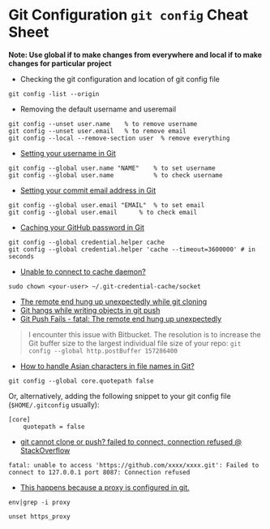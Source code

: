 # Git Configuration `git config` Cheat Sheet

<b>Note: Use global if to make changes from everywhere and local if to make changes for particular project</b>   

- Checking the git configuration and location of git config file

```
git config -list --origin
```

- Removing the default username and useremail

```
git config --unset user.name 	% to remove username 
git config --unset user.email 	% to remove email
git config --local --remove-section user  % remove everything
```

- [Setting your username in Git](https://help.github.com/articles/setting-your-username-in-git/)

```
git config --global user.name "NAME" 	% to set username 
git config --global user.name	     	% to check username
```

- [Setting your commit email address in Git](https://help.github.com/articles/setting-your-commit-email-address-in-git/)

```
git config --global user.email "EMAIL"	% to set email
git config --global user.email		% to check email
```

- [Caching your GitHub password in Git](https://help.github.com/articles/caching-your-github-password-in-git/)

```
git config --global credential.helper cache
git config --global credential.helper 'cache --timeout=3600000' # in seconds
```

- [Unable to connect to cache daemon?](http://stackoverflow.com/a/22711778/1833118)

```
sudo chown <your-user> ~/.git-credential-cache/socket
```

- [The remote end hung up unexpectedly while git cloning](http://stackoverflow.com/a/6849424/1833118)
- [Git hangs while writing objects in git push](http://stackoverflow.com/a/26663047/1833118)
- [Git Push Fails - fatal: The remote end hung up unexpectedly](https://confluence.atlassian.com/bitbucketserverkb/git-push-fails-fatal-the-remote-end-hung-up-unexpectedly-779171796.html)

> I encounter this issue with Bitbucket. 
> The resolution is to increase the Git buffer size to the largest individual file size of your repo: 
> `git config --global http.postBuffer 157286400`

- [How to handle Asian characters in file names in Git?](http://stackoverflow.com/a/4416780/1833118)

```
git config --global core.quotepath false
```

Or, alternatively, adding the following snippet to your git config file (`$HOME/.gitconfig` usually):

```
[core]
    quotepath = false
```

- [git cannot clone or push? failed to connect, connection refused @ StackOverflow](https://stackoverflow.com/q/24543372/1833118)

```
fatal: unable to access 'https://github.com/xxxx/xxxx.git': Failed to connect to 127.0.0.1 port 8087: Connection refused
```

  - [This happens because a proxy is configured in git.](https://stackoverflow.com/a/43137514/1833118)

  ```
  env|grep -i proxy

  unset https_proxy
  ```
